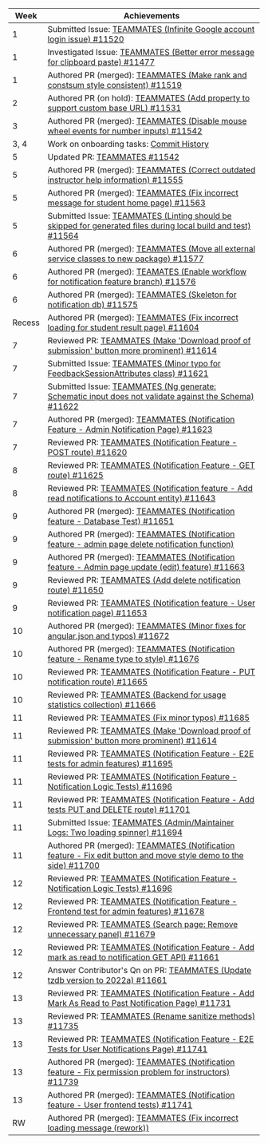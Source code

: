 | Week   | Achievements                                                                                                                                                         |
| ------ | -------------------------------------------------------------------------------------------------------------------------------------------------------------------- |
| 1      | Submitted Issue: [TEAMMATES (Infinite Google account login issue) #11520](https://github.com/TEAMMATES/teammates/issues/11520)                                       |
| 1      | Investigated Issue: [TEAMMATES (Better error message for clipboard paste) #11477](https://github.com/TEAMMATES/teammates/issues/11477)                               |
| 1      | Authored PR (merged): [TEAMMATES (Make rank and constsum style consistent) #11519](https://github.com/TEAMMATES/teammates/pull/11519)                                |
| 2      | Authored PR (on hold): [TEAMMATES (Add property to support custom base URL) #11531](https://github.com/TEAMMATES/teammates/pull/11531)                               |
| 3      | Authored PR (merged): [TEAMMATES (Disable mouse wheel events for number inputs) #11542](https://github.com/TEAMMATES/teammates/pull/11542)                           |
| 3, 4   | Work on onboarding tasks: [Commit History](https://github.com/TEAMMATES-2122S2-Team2/teammates/commits/onboarding-task?author=fsgmhoward)                            |
| 5      | Updated PR: [TEAMMATES #11542](https://github.com/TEAMMATES/teammates/pull/11542)                                                                                    |
| 5      | Authored PR (merged): [TEAMMATES (Correct outdated instructor help information) #11555](https://github.com/TEAMMATES/teammates/pull/11555)                           |
| 5      | Authored PR (merged): [TEAMMATES (Fix incorrect message for student home page) #11563](https://github.com/TEAMMATES/teammates/pull/11563)                            |
| 5      | Submitted Issue: [TEAMMATES (Linting should be skipped for generated files during local build and test) #11564](https://github.com/TEAMMATES/teammates/issues/11564) |
| 6      | Authored PR (merged): [TEAMMATES (Move all external service classes to new package) #11577](https://github.com/TEAMMATES/teammates/pull/11577)                       |
| 6      | Authored PR (merged): [TEAMATES (Enable workflow for notification feature branch) #11576](https://github.com/TEAMMATES/teammates/pull/11576)                         |
| 6      | Authored PR (merged): [TEAMMATES (Skeleton for notification db) #11575](https://github.com/TEAMMATES/teammates/pull/11575)                                           |
| Recess | Authored PR (merged): [TEAMMATES (Fix incorrect loading for student result page) #11604](https://github.com/TEAMMATES/teammates/pull/11604)                          |
| 7      | Reviewed PR: [TEAMMATES (Make 'Download proof of submission' button more prominent) #11614](https://github.com/TEAMMATES/teammates/pull/11614)                       |
| 7      | Submitted Issue: [TEAMMATES (Minor typo for FeedbackSessionAttributes class) #11621](https://github.com/TEAMMATES/teammates/issues/11621)                            |
| 7      | Submitted Issue: [TEAMMATES (Ng generate: Schematic input does not validate against the Schema) #11622](https://github.com/TEAMMATES/teammates/issues/11622)         |
| 7      | Authored PR (merged): [TEAMMATES (Notification Feature - Admin Notification Page) #11623](https://github.com/TEAMMATES/teammates/pull/11623)                         |
| 7      | Reviewed PR: [TEAMMATES (Notification Feature - POST route) #11620](https://github.com/TEAMMATES/teammates/pull/11620)                                               |
| 8      | Reviewed PR: [TEAMMATES (Notification Feature - GET route) #11625](https://github.com/TEAMMATES/teammates/pull/11625)                                                |
| 8      | Reviewed PR: [TEAMMATES (Notification feature - Add read notifications to Account entity) #11643](https://github.com/TEAMMATES/teammates/pull/11643)                 |
| 9      | Authored PR (merged): [TEAMMATES (Notification feature - Database Test) #11651](https://github.com/TEAMMATES/teammates/pull/11651)                                   |
| 9      | Authored PR (merged): [TEAMMATES (Notification feature - admin page delete notification function)](https://github.com/TEAMMATES/teammates/pull/11652)                |
| 9      | Authored PR (merged): [TEAMMATES (Notification feature - Admin page update (edit) feature) #11663](https://github.com/TEAMMATES/teammates/pull/11663)                |
| 9      | Reviewed PR: [TEAMMATES (Add delete notification route) #11650](https://github.com/TEAMMATES/teammates/pull/11650)                                                   |
| 9      | Reviewed PR: [TEAMMATES (Notification feature - User notification page) #11653](https://github.com/TEAMMATES/teammates/pull/11653)                                   |
| 10     | Authored PR (merged): [TEAMMATES (Minor fixes for angular.json and typos) #11672](https://github.com/TEAMMATES/teammates/pull/11672)                                 |
| 10     | Authored PR (merged): [TEAMMATES (Notification feature - Rename type to style) #11676](https://github.com/TEAMMATES/teammates/pull/11676)                            |
| 10     | Reviewed PR: [TEAMMATES (Notification Feature - PUT notification route) #11665](https://github.com/TEAMMATES/teammates/pull/11665)                                   |
| 10     | Reviewed PR: [TEAMMATES (Backend for usage statistics collection) #11666](https://github.com/TEAMMATES/teammates/pull/11666)                                         |
| 11     | Reviewed PR: [TEAMMATES (Fix minor typos) #11685](https://github.com/TEAMMATES/teammates/pull/11685)                                                                 |
| 11     | Reviewed PR: [TEAMMATES (Make 'Download proof of submission' button more prominent) #11614](https://github.com/TEAMMATES/teammates/pull/11614)                       |
| 11     | Reviewed PR: [TEAMMATES (Notification Feature - E2E tests for admin features) #11695](https://github.com/TEAMMATES/teammates/pull/11695)                             |
| 11     | Reviewed PR: [TEAMMATES (Notification Feature - Notification Logic Tests) #11696](https://github.com/TEAMMATES/teammates/pull/11696)                                 |
| 11     | Reviewed PR: [TEAMMATES (Notification Feature - Add tests PUT and DELETE route) #11701](https://github.com/TEAMMATES/teammates/pull/11701)                           |
| 11     | Submitted Issue: [TEAMMATES (Admin/Maintainer Logs: Two loading spinner) #11694](https://github.com/TEAMMATES/teammates/issues/11694)                                |
| 11     | Authored PR (merged): [TEAMMATES (Notification feature - Fix edit button and move style demo to the side) #11700](https://github.com/TEAMMATES/teammates/pull/11700) |
| 12     | Reviewed PR: [TEAMMATES (Notification Feature - Notification Logic Tests) #11696](https://github.com/TEAMMATES/teammates/pull/11696)                                 |
| 12     | Reviewed PR: [TEAMMATES (Notification Feature - Frontend test for admin features) #11678](https://github.com/TEAMMATES/teammates/pull/11678)                         |
| 12     | Reviewed PR: [TEAMMATES (Search page: Remove unnecessary panel) #11679](https://github.com/TEAMMATES/teammates/pull/11679)                                           |
| 12     | Reviewed PR: [TEAMMATES (Notification Feature - Add mark as read to notification GET API) #11661](https://github.com/TEAMMATES/teammates/pull/11661)                 |
| 12     | Answer Contributor's Qn on PR: [TEAMMATES (Update tzdb version to 2022a) #11661](https://github.com/TEAMMATES/teammates/pull/11708)                                  |
| 13     | Reviewed PR: [TEAMMATES (Notification Feature - Add Mark As Read to Past Notification Page) #11731](https://github.com/TEAMMATES/teammates/pull/11731)               |
| 13     | Reviewed PR: [TEAMMATES (Rename sanitize methods) #11735](https://github.com/TEAMMATES/teammates/pull/11735)                                                         |
| 13     | Reviewed PR: [TEAMMATES (Notification Feature - E2E Tests for User Notifications Page) #11741](https://github.com/TEAMMATES/teammates/pull/11741)                    |
| 13     | Authored PR (merged): [TEAMMATES (Notification feature - Fix permission problem for instructors) #11739](https://github.com/TEAMMATES/teammates/pull/11739)          |
| 13     | Authored PR (merged): [TEAMMATES (Notification feature - User frontend tests) #11741](https://github.com/TEAMMATES/teammates/pull/11741)                             |
| RW     | Authored PR (merged): [TEAMMATES (Fix incorrect loading message (rework))](https://github.com/TEAMMATES/teammates/pull/11750)                                        |